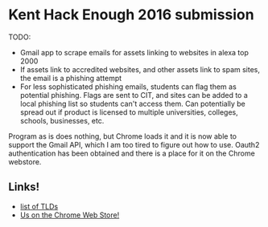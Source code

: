 # Kent Hack Enough 2016 submission

TODO:
- Gmail app to scrape emails for assets linking to websites in alexa top 2000
- If assets link to accredited websites, and other assets link to spam sites, the email is a phishing attempt
- For less sophisticated phishing emails, students can flag them as potential phishing. Flags are sent to CIT, and sites can be added to a local phishing list so students can't access them. Can potentially be spread out if product is licensed to multiple universities, colleges, schools, businesses, etc.

Program as is does nothing, but Chrome loads it and it is now able to support the Gmail API, which I am too tired to figure out how to use. Oauth2 authentication has been obtained and there is a place for it on the Chrome webstore.

## Links!

 * [list of TLDs](http://www.domainsherpa.com/country-code-top-level-domains/)
 * [Us on the Chrome Web Store!](https://chrome.google.com/webstore/detail/phishnet/ecodfdiphdmgfagjokjajhfaopgdgbbf)
